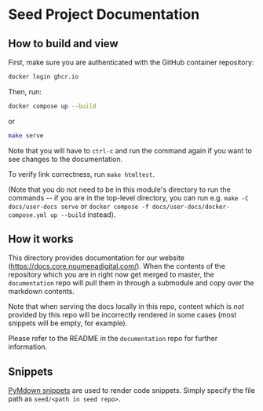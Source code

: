 # Seed Project Documentation

## How to build and view

First, make sure you are authenticated with the GitHub container repository:

```bash
docker login ghcr.io
```

Then, run:

```bash
docker compose up --build
```

or 

```bash
make serve
```

Note that you will have to `ctrl-c` and run the command again if you want to see changes to the documentation.

To verify link correctness, run `make htmltest`.

(Note that you do not need to be in this module's directory to run the commands -- if you are in the top-level
directory, you can run e.g. `make -C docs/user-docs serve`
or `docker compose -f docs/user-docs/docker-compose.yml up --build` instead).

## How it works

This directory provides documentation for our website (https://docs.core.noumenadigital.com/). When the contents of the
repository which you are in right now get merged to master, the `documentation` repo will pull them in through a 
submodule and copy over the markdown contents.

Note that when serving the docs locally in this repo, content which is *not* provided by this repo will be incorrectly
rendered in some cases (most snippets will be empty, for example).

Please refer to the README in the `documentation` repo for further information.

## Snippets

[PyMdown snippets](https://facelessuser.github.io/pymdown-extensions/extensions/snippets/) are used to render code
snippets. Simply specify the file path as `seed/<path in seed repo>`.

